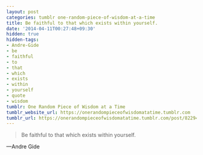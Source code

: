 ```yaml
---
layout: post
categories: tumblr one-random-piece-of-wisdom-at-a-time
title: Be faithful to that which exists within yourself.
date: '2014-04-11T00:27:48+09:30'
hidden: true
hidden-tags:
- Andre-Gide
- be
- faithful
- to
- that
- which
- exists
- within
- yourself
- quote
- wisdom
tumblr: One Random Piece of Wisdom at a Time
tumblr_website_url: https://onerandompieceofwisdomatatime.tumblr.com
tumblr_url: https://onerandompieceofwisdomatatime.tumblr.com/post/82294329856/be-faithful-to-that-which-exists-within-yourself
---
```

> Be faithful to that which exists within yourself.

—Andre Gide
